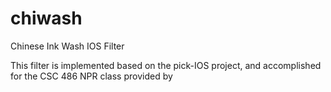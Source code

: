 chiwash
=======

Chinese Ink Wash IOS Filter 

This filter is implemented based on the pick-IOS project, and accomplished for the CSC 486 NPR class provided by 